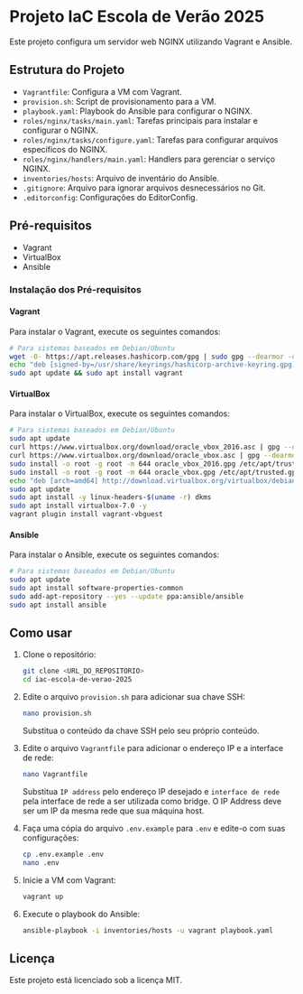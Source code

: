 # Projeto IaC Escola de Verão 2025

Este projeto configura um servidor web NGINX utilizando Vagrant e Ansible.

## Estrutura do Projeto

- `Vagrantfile`: Configura a VM com Vagrant.
- `provision.sh`: Script de provisionamento para a VM.
- `playbook.yaml`: Playbook do Ansible para configurar o NGINX.
- `roles/nginx/tasks/main.yaml`: Tarefas principais para instalar e configurar o NGINX.
- `roles/nginx/tasks/configure.yaml`: Tarefas para configurar arquivos específicos do NGINX.
- `roles/nginx/handlers/main.yaml`: Handlers para gerenciar o serviço NGINX.
- `inventories/hosts`: Arquivo de inventário do Ansible.
- `.gitignore`: Arquivo para ignorar arquivos desnecessários no Git.
- `.editorconfig`: Configurações do EditorConfig.

## Pré-requisitos

- Vagrant
- VirtualBox
- Ansible

### Instalação dos Pré-requisitos

#### Vagrant

Para instalar o Vagrant, execute os seguintes comandos:

```bash
# Para sistemas baseados em Debian/Ubuntu
wget -O- https://apt.releases.hashicorp.com/gpg | sudo gpg --dearmor -o /usr/share/keyrings/hashicorp-archive-keyring.gpg
echo "deb [signed-by=/usr/share/keyrings/hashicorp-archive-keyring.gpg] https://apt.releases.hashicorp.com $(lsb_release -cs) main" | sudo tee /etc/apt/sources.list.d/hashicorp.list
sudo apt update && sudo apt install vagrant
```

#### VirtualBox

Para instalar o VirtualBox, execute os seguintes comandos:

```bash
# Para sistemas baseados em Debian/Ubuntu
sudo apt update
curl https://www.virtualbox.org/download/oracle_vbox_2016.asc | gpg --dearmor > oracle_vbox_2016.gpg
curl https://www.virtualbox.org/download/oracle_vbox.asc | gpg --dearmor > oracle_vbox.gpg
sudo install -o root -g root -m 644 oracle_vbox_2016.gpg /etc/apt/trusted.gpg.d/
sudo install -o root -g root -m 644 oracle_vbox.gpg /etc/apt/trusted.gpg.d/
echo "deb [arch=amd64] http://download.virtualbox.org/virtualbox/debian $(lsb_release -sc) contrib" | sudo tee /etc/apt/sources.list.d/virtualbox.list
sudo apt update
sudo apt install -y linux-headers-$(uname -r) dkms
sudo apt install virtualbox-7.0 -y
vagrant plugin install vagrant-vbguest
```

#### Ansible

Para instalar o Ansible, execute os seguintes comandos:

```bash
# Para sistemas baseados em Debian/Ubuntu
sudo apt update
sudo apt install software-properties-common
sudo add-apt-repository --yes --update ppa:ansible/ansible
sudo apt install ansible
```

## Como usar

1. Clone o repositório:
    ```bash
    git clone <URL_DO_REPOSITORIO>
    cd iac-escola-de-verao-2025
    ```

2. Edite o arquivo `provision.sh` para adicionar sua chave SSH:
    ```bash
    nano provision.sh
    ```
    Substitua o conteúdo da chave SSH pelo seu próprio conteúdo.

3. Edite o arquivo `Vagrantfile` para adicionar o endereço IP e a interface de rede:
    ```bash
    nano Vagrantfile
    ```
    Substitua `IP address` pelo endereço IP desejado e `interface de rede` pela interface de rede a ser utilizada como bridge. O IP Address deve ser um IP da mesma rede que sua máquina host.

4. Faça uma cópia do arquivo `.env.example` para `.env` e edite-o com suas configurações:
    ```bash
    cp .env.example .env
    nano .env
    ```

5. Inicie a VM com Vagrant:
    ```bash
    vagrant up
    ```

6. Execute o playbook do Ansible:
    ```bash
    ansible-playbook -i inventories/hosts -u vagrant playbook.yaml
    ```

## Licença

Este projeto está licenciado sob a licença MIT.
